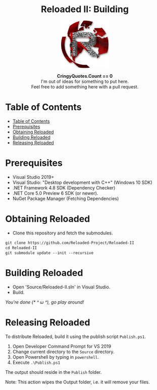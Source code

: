 <div align="center">
	<h1>Reloaded II: Building</h1>
	<img src="./Images/Reloaded/Reloaded Logo.png" width="150" align="center" />
	<br/> <br/>
	<strong>CringyQuotes.Count == 0</strong>
	<br/>
    I'm out of ideas for something to put here.
    <br/>
    Feel free to add something here with a pull request.
</div>

# Table of Contents

- [Table of Contents](#table-of-contents)
- [Prerequisites](#prerequisites)
- [Obtaining Reloaded](#obtaining-reloaded)
- [Building Reloaded](#building-reloaded)
- [Releasing Reloaded](#releasing-reloaded)

# Prerequisites

- Visual Studio 2019+
- Visual Studio: "Desktop development with C++" (Windows 10 SDK)
- .NET Framework 4.8 SDK (Dependency Checker)
- .NET Core 5.0 Preview 6 SDK (or newer).
- NuGet Package Manager (Fetching Dependencies)

# Obtaining Reloaded
- Clone this repository and fetch the submodules.

```
git clone https://github.com/Reloaded-Project/Reloaded-II
cd Reloaded-II
git submodule update --init --recursive
```

# Building Reloaded

- Open 'Source/Reloaded-II.sln' in Visual Studio.
- Build.

*You're done (\* ^ ω ^), go play around!*

# Releasing Reloaded

To distribute Reloaded, build it using the publish script `Publish.ps1`.

1. Open Developer Command Prompt for VS 2019
2. Change current directory to the `Source` directory.
3. Open Powershell by typing in `powershell`.
4. Execute `.\Publish.ps1`

The output should reside in the `Publish` folder.

Note: This action wipes the Output folder, i.e. it will remove your files.